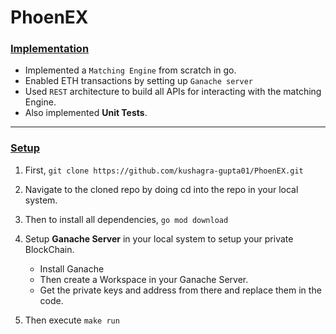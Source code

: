 # PhoenEX
### <u>Implementation</u>
* Implemented a `Matching Engine` from scratch in go.
* Enabled ETH transactions by setting up `Ganache server`
* Used `REST` architecture to build all APIs for interacting with the matching Engine.
* Also implemented **Unit Tests**.
--- 
### <u>Setup</u>
1. First, ```git clone https://github.com/kushagra-gupta01/PhoenEX.git``` 
2. Navigate to the cloned repo by doing cd into the repo in your local system.
3. Then to install all dependencies, ```go mod download```
4. Setup **Ganache Server** in your local system to setup your private BlockChain.
    * Install Ganache
    * Then create a Workspace in your Ganache Server.
    * Get the private keys and address from there and replace them in the code.

5. Then execute ```make run```
